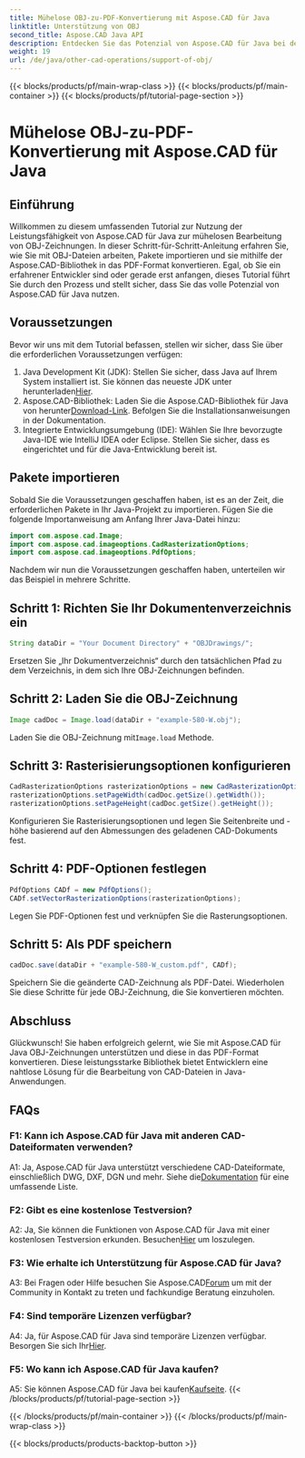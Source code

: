 ```yaml
---
title: Mühelose OBJ-zu-PDF-Konvertierung mit Aspose.CAD für Java
linktitle: Unterstützung von OBJ
second_title: Aspose.CAD Java API
description: Entdecken Sie das Potenzial von Aspose.CAD für Java bei der nahtlosen Verarbeitung von OBJ-Zeichnungen. Konvertieren Sie mit unserer Schritt-für-Schritt-Anleitung mühelos in PDF.
weight: 19
url: /de/java/other-cad-operations/support-of-obj/
---
```


{{< blocks/products/pf/main-wrap-class >}}
{{< blocks/products/pf/main-container >}}
{{< blocks/products/pf/tutorial-page-section >}}

# Mühelose OBJ-zu-PDF-Konvertierung mit Aspose.CAD für Java

## Einführung

Willkommen zu diesem umfassenden Tutorial zur Nutzung der Leistungsfähigkeit von Aspose.CAD für Java zur mühelosen Bearbeitung von OBJ-Zeichnungen. In dieser Schritt-für-Schritt-Anleitung erfahren Sie, wie Sie mit OBJ-Dateien arbeiten, Pakete importieren und sie mithilfe der Aspose.CAD-Bibliothek in das PDF-Format konvertieren. Egal, ob Sie ein erfahrener Entwickler sind oder gerade erst anfangen, dieses Tutorial führt Sie durch den Prozess und stellt sicher, dass Sie das volle Potenzial von Aspose.CAD für Java nutzen.

## Voraussetzungen

Bevor wir uns mit dem Tutorial befassen, stellen wir sicher, dass Sie über die erforderlichen Voraussetzungen verfügen:
1. Java Development Kit (JDK): Stellen Sie sicher, dass Java auf Ihrem System installiert ist. Sie können das neueste JDK unter herunterladen[Hier](https://www.oracle.com/java/technologies/javase-downloads.html).
2.  Aspose.CAD-Bibliothek: Laden Sie die Aspose.CAD-Bibliothek für Java von herunter[Download-Link](https://releases.aspose.com/cad/java/). Befolgen Sie die Installationsanweisungen in der Dokumentation.
3. Integrierte Entwicklungsumgebung (IDE): Wählen Sie Ihre bevorzugte Java-IDE wie IntelliJ IDEA oder Eclipse. Stellen Sie sicher, dass es eingerichtet und für die Java-Entwicklung bereit ist.

## Pakete importieren

Sobald Sie die Voraussetzungen geschaffen haben, ist es an der Zeit, die erforderlichen Pakete in Ihr Java-Projekt zu importieren. Fügen Sie die folgende Importanweisung am Anfang Ihrer Java-Datei hinzu:

```java
import com.aspose.cad.Image;
import com.aspose.cad.imageoptions.CadRasterizationOptions;
import com.aspose.cad.imageoptions.PdfOptions;
```

Nachdem wir nun die Voraussetzungen geschaffen haben, unterteilen wir das Beispiel in mehrere Schritte.

## Schritt 1: Richten Sie Ihr Dokumentenverzeichnis ein

```java
String dataDir = "Your Document Directory" + "OBJDrawings/";
```

Ersetzen Sie „Ihr Dokumentverzeichnis“ durch den tatsächlichen Pfad zu dem Verzeichnis, in dem sich Ihre OBJ-Zeichnungen befinden.

## Schritt 2: Laden Sie die OBJ-Zeichnung

```java
Image cadDoc = Image.load(dataDir + "example-580-W.obj");
```

 Laden Sie die OBJ-Zeichnung mit`Image.load` Methode.

## Schritt 3: Rasterisierungsoptionen konfigurieren

```java
CadRasterizationOptions rasterizationOptions = new CadRasterizationOptions();
rasterizationOptions.setPageWidth(cadDoc.getSize().getWidth());
rasterizationOptions.setPageHeight(cadDoc.getSize().getHeight());
```

Konfigurieren Sie Rasterisierungsoptionen und legen Sie Seitenbreite und -höhe basierend auf den Abmessungen des geladenen CAD-Dokuments fest.

## Schritt 4: PDF-Optionen festlegen

```java
PdfOptions CADf = new PdfOptions();
CADf.setVectorRasterizationOptions(rasterizationOptions);
```

Legen Sie PDF-Optionen fest und verknüpfen Sie die Rasterungsoptionen.

## Schritt 5: Als PDF speichern

```java
cadDoc.save(dataDir + "example-580-W_custom.pdf", CADf);
```

Speichern Sie die geänderte CAD-Zeichnung als PDF-Datei.
Wiederholen Sie diese Schritte für jede OBJ-Zeichnung, die Sie konvertieren möchten.

## Abschluss

Glückwunsch! Sie haben erfolgreich gelernt, wie Sie mit Aspose.CAD für Java OBJ-Zeichnungen unterstützen und diese in das PDF-Format konvertieren. Diese leistungsstarke Bibliothek bietet Entwicklern eine nahtlose Lösung für die Bearbeitung von CAD-Dateien in Java-Anwendungen.

## FAQs

### F1: Kann ich Aspose.CAD für Java mit anderen CAD-Dateiformaten verwenden?

 A1: Ja, Aspose.CAD für Java unterstützt verschiedene CAD-Dateiformate, einschließlich DWG, DXF, DGN und mehr. Siehe die[Dokumentation](https://reference.aspose.com/cad/java/) für eine umfassende Liste.

### F2: Gibt es eine kostenlose Testversion?

A2: Ja, Sie können die Funktionen von Aspose.CAD für Java mit einer kostenlosen Testversion erkunden. Besuchen[Hier](https://releases.aspose.com/) um loszulegen.

### F3: Wie erhalte ich Unterstützung für Aspose.CAD für Java?

 A3: Bei Fragen oder Hilfe besuchen Sie Aspose.CAD[Forum](https://forum.aspose.com/c/cad/19) um mit der Community in Kontakt zu treten und fachkundige Beratung einzuholen.

### F4: Sind temporäre Lizenzen verfügbar?

 A4: Ja, für Aspose.CAD für Java sind temporäre Lizenzen verfügbar. Besorgen Sie sich Ihr[Hier](https://purchase.aspose.com/temporary-license/).

### F5: Wo kann ich Aspose.CAD für Java kaufen?

A5: Sie können Aspose.CAD für Java bei kaufen[Kaufseite](https://purchase.aspose.com/buy).
{{< /blocks/products/pf/tutorial-page-section >}}

{{< /blocks/products/pf/main-container >}}
{{< /blocks/products/pf/main-wrap-class >}}

{{< blocks/products/products-backtop-button >}}
